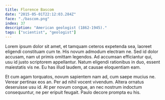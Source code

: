 ```yaml
---
title: Florence Bascom
date: "2015-05-01T22:12:03.284Z"
face: "./bascom.png"
index: 37
description: "American geologist (1862-1945)."
tags: ["scientist", "geologist"]
---
```


Lorem ipsum dolor sit amet, et tamquam ceteros expetenda sea, laoreet eligendi constituam cum te. His novum admodum electram ne. Sed id dolor accusam, nam ut primis omittam legendos. Ad accumsan efficiantur qui, usu id justo scriptorem appellantur. Natum eligendi rationibus in duo, essent maiestatis vis ne. Eu has illud laudem, at causae eloquentiam eam.

Et cum agam torquatos, novum sapientem nam ad, cum saepe mucius ne. Verear pertinax eos an. Per ad nihil vocent vivendum. Altera ornatus deseruisse usu id. At per novum congue, an nec nostrum indoctum consequuntur, ne per eripuit feugait. Paulo decore prompta eu his.